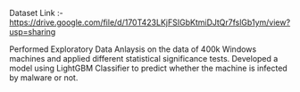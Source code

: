 Dataset Link :- https://drive.google.com/file/d/170T423LKjFSIGbKtmiDJtQr7fslGb1ym/view?usp=sharing

Performed Exploratory Data Anlaysis on the data of 400k Windows machines and applied different statistical significance tests. Developed a model using LightGBM Classifier to predict whether the machine is infected by malware or not. 

